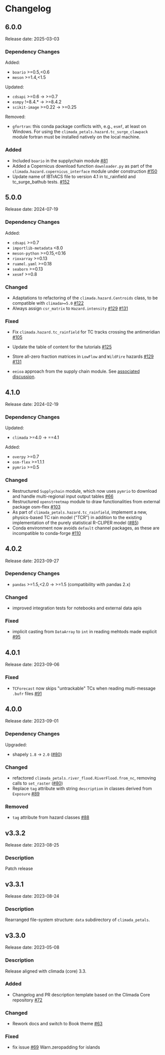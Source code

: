 # Changelog

## 6.0.0

Release date: 2025-03-03

### Dependency Changes

Added:

- `boario` >=0.5,<0.6
- `meson` >=1.4,<1.5

Updated:

- `cdsapi` >=0.6 &rarr; >=0.7
- `esmpy` !=8.4.* &rarr; >=8.4.2
- `scikit-image` >=0.22 &rarr; >=0.25

Removed:

- `gfortran`: this conda package conflicts with, e.g., `esmf`, at least on Windows.
For using the `climada_petals.hazard.tc_surge_clawpack` module fortran must be installed natively on the local machine.

### Added

- Included `boario` in the supplychain module [#81](https://github.com/CLIMADA-project/climada_petals/pull/81/)
- Added a Copernicus download function `downloader.py` as part of the `climada.hazard.copernicus_interface` module under construction [#150](https://github.com/CLIMADA-project/climada_petals/pull/150/)
- Update name of IBTrACS file to version 4.1 in tc_rainfield and tc_surge_bathub tests. [#152](https://github.com/CLIMADA-project/climada_petals/pull/152)

## 5.0.0

Release date: 2024-07-19

### Dependency Changes

Added:

- `cdsapi` >=0.7
- `importlib-metadata` <8.0
- `meson-python` >=0.15,<0.16
- `rioxarray` >=0.13
- `ruamel.yaml` >=0.18
- `seaborn` >=0.13
- `xesmf` >=0.8

### Changed

- Adaptations to refactoring of the `climada.hazard.Centroids` class, to be compatible with `climada>=5.0` [#122](https://github.com/CLIMADA-project/climada_petals/pull/122)
- Always assign `csr_matrix` to `Hazard.intensity` [#129](https://github.com/CLIMADA-project/climada_petals/pull/129) [#131](https://github.com/CLIMADA-project/climada_petals/pull/131)

### Fixed

- Fix `climada.hazard.tc_rainfield` for TC tracks crossing the antimeridian [#105](https://github.com/CLIMADA-project/climada_petals/pull/105)
- Update the table of content for the tutorials [#125](https://github.com/CLIMADA-project/climada_petals/pull/125)
- Store all-zero fraction matrices in `LowFlow` and `WildFire` hazards [#129](https://github.com/CLIMADA-project/climada_petals/pull/129) [#131](https://github.com/CLIMADA-project/climada_petals/pull/131)

- `eeioa` approach from the supply chain module. See [associated discussion](https://github.com/CLIMADA-project/climada_petals/pull/81#discussion_r1596546221).

## 4.1.0

Release date: 2024-02-19

### Dependency Changes

Updated:

- `climada` >=4.0 &rarr; ==4.1

Added:

- `overpy` >=0.7
- `osm-flex` >=1.1.1
- `pymrio` >=0.5

### Changed

- Restructured `Supplychain` module, which now uses `pymrio` to download and handle multi-regional input output tables [#66](https://github.com/CLIMADA-project/climada_petals/pull/66)
- Restructured `openstreetmap` module to draw functionalities from external package osm-flex [#103](https://github.com/CLIMADA-project/climada_petals/pull/103)
- As part of `climada_petals.hazard.tc_rainfield`, implement a new, physics-based TC rain model ("TCR") in addition to the existing implementation of the purely statistical R-CLIPER model ([#85](https://github.com/CLIMADA-project/climada_petals/pull/85))
- Conda environment now avoids `default` channel packages, as these are incompatible to conda-forge [#110](https://github.com/CLIMADA-project/climada_petals/pull/110)

## 4.0.2

Release date: 2023-09-27

### Dependency Changes

- `pandas` >=1.5,<2.0 &rarr; >=1.5 (compatibility with pandas 2.x)

### Changed

- improved integration tests for notebooks and external data apis

### Fixed

- implicit casting from `DataArray` to `int` in reading mehtods made explicit [#95](https://github.com/CLIMADA-project/climada_petals/pull/95/files)

## 4.0.1

Release date: 2023-09-06

### Fixed

- `TCForecast` now skips "untrackable" TCs when reading multi-message `.bufr` files [#91](https://github.com/CLIMADA-project/climada_petals/pull/91)

## 4.0.0

Release date: 2023-09-01

### Dependency Changes

Upgraded:

- shapely `1.8` -> `2.0` ([#80](https://github.com/CLIMADA-project/climada_petals/pull/80))

### Changed

- refactored `climada_petals.river_flood.RiverFlood.from_nc`, removing calls to `set_raster` ([#80](https://github.com/CLIMADA-project/climada_petals/pull/80))
- Replace `tag` attribute with string `description` in classes derived from `Exposure` [#89](https://github.com/CLIMADA-project/climada_petals/pull/89)

### Removed

- `tag` attribute from hazard classes [#88](https://github.com/CLIMADA-project/climada_petals/pull/88)

## v3.3.2

Release date: 2023-08-25

### Description

Patch release

## v3.3.1

Release date: 2023-08-24

### Description

Rearranged file-system structure: `data` subdirectory of `climada_petals`.

## v3.3.0

Release date: 2023-05-08

### Description

Release aligned with climada (core) 3.3.

### Added

- Changelog and PR description template based on the Climada Core repository [#72](https://github.com/CLIMADA-project/climada_petals/pull/72)

### Changed

- Rework docs and switch to Book theme [#63](https://github.com/CLIMADA-project/climada_petals/pull/63)

### Fixed

- fix issue [#69](https://github.com/CLIMADA-project/climada_petals/issues/70) Warn.zeropadding for islands [](https://github.com/CLIMADA-project/climada_petals/pull/70)
